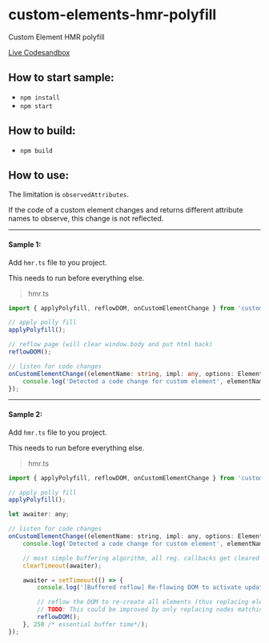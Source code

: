 # custom-elements-hmr-polyfill
Custom Element HMR polyfill

[Live Codesandbox](https://codesandbox.io/s/custom-elements-hmr-polyfill-4vd3o)

## How to start sample:
* `npm install`
* `npm start`

## How to build:
* `npm build`

## How to use:

The limitation is `observedAttributes`. 

If the code of a custom element changes and returns different attribute names to observe, this change is not reflected.

---

#### Sample 1:

Add `hmr.ts` file to you project.

This needs to run before everything else.

> hmr.ts

```ts
import { applyPolyfill, reflowDOM, onCustomElementChange } from 'custom-elements-hmr-polyfill';

// apply polly fill
applyPolyfill();

// reflow page (will clear window.body and put html back)
reflowDOM();

// listen for code changes
onCustomElementChange((elementName: string, impl: any, options: ElementDefinitionOptions) => {
    console.log('Detected a code change for custom element', elementName);
});

```
---

#### Sample 2:

Add `hmr.ts` file to you project.

This needs to run before everything else.

> hmr.ts

```js
import { applyPolyfill, reflowDOM, onCustomElementChange } from 'custom-elements-hmr-polyfill';

// apply polly fill
applyPolyfill();

let awaiter: any;

// listen for code changes
onCustomElementChange((elementName: string, impl: any, options: ElementDefinitionOptions) => {
    console.log('Detected a code change for custom element', elementName);

    // most simple buffering algorithm, all reg. callbacks get cleared until one is the last one > 250ms
    clearTimeout(awaiter);

    awaiter = setTimeout(() => {
        console.log('[Buffered reflow] Re-flowing DOM to activate updated custom elements code.');

        // reflow the DOM to re-create all elements (thus replacing elements and execute the new code)
        // TODO: This could be improved by only replacing nodes matching the elementName that changed
        reflowDOM();
    }, 250 /* essential buffer time*/);
});
```
